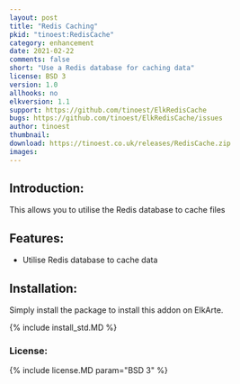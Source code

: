 ```yaml
---
layout: post
title: "Redis Caching"
pkid: "tinoest:RedisCache"
category: enhancement
date: 2021-02-22
comments: false
short: "Use a Redis database for caching data"
license: BSD 3
version: 1.0
allhooks: no
elkversion: 1.1
support: https://github.com/tinoest/ElkRedisCache
bugs: https://github.com/tinoest/ElkRedisCache/issues
author: tinoest
thumbnail:
download: https://tinoest.co.uk/releases/RedisCache.zip
images:
---
```


## Introduction:
This allows you to utilise the Redis database to cache files

## Features:
 - Utilise Redis database to cache data

## Installation:
Simply install the package to install this addon on ElkArte.

{% include install_std.MD %}

### License:
{% include license.MD param="BSD 3" %}
